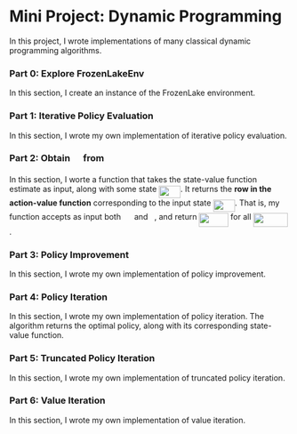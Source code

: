 # Mini Project: Dynamic Programming

In this project, I wrote implementations of many classical dynamic programming algorithms.

### Part 0: Explore FrozenLakeEnv
In this section, I create an instance of the FrozenLake environment.

### Part 1: Iterative Policy Evaluation

In this section, I wrote my own implementation of iterative policy evaluation.

### Part 2: Obtain <img src="/tex/27b15edff3a616d929c11d17547d6df6.svg?invert_in_darkmode&sanitize=true" align=middle width=15.43827284999999pt height=14.15524440000002pt/> from <img src="/tex/143c6aa101ce0c82aab772be351df16b.svg?invert_in_darkmode&sanitize=true" align=middle width=16.06802669999999pt height=14.15524440000002pt/>

In this section, I worte a function that takes the state-value function estimate as input, along with some state <img src="/tex/a83a1e1ea9e8c0c1b1d2454514d4d2c6.svg?invert_in_darkmode&sanitize=true" align=middle width=38.98379759999999pt height=22.465723500000017pt/>.  It returns the **row in the action-value function** corresponding to the input state <img src="/tex/a83a1e1ea9e8c0c1b1d2454514d4d2c6.svg?invert_in_darkmode&sanitize=true" align=middle width=38.98379759999999pt height=22.465723500000017pt/>.  That is, my function accepts as input both <img src="/tex/143c6aa101ce0c82aab772be351df16b.svg?invert_in_darkmode&sanitize=true" align=middle width=16.06802669999999pt height=14.15524440000002pt/> and <img src="/tex/6f9bad7347b91ceebebd3ad7e6f6f2d1.svg?invert_in_darkmode&sanitize=true" align=middle width=7.7054801999999905pt height=14.15524440000002pt/>, and return <img src="/tex/f4fd307c043a8d1ae7d10dec8715ec8f.svg?invert_in_darkmode&sanitize=true" align=middle width=52.74613904999998pt height=24.65753399999998pt/> for all <img src="/tex/ceb7c02dd08156f7c48efa40c2d8dec1.svg?invert_in_darkmode&sanitize=true" align=middle width=62.396762999999986pt height=24.65753399999998pt/>.

### Part 3: Policy Improvement

In this section, I wrote my own implementation of policy improvement. 

### Part 4: Policy Iteration

In this section, I wrote my own implementation of policy iteration.  The algorithm returns the optimal policy, along with its corresponding state-value function.

### Part 5: Truncated Policy Iteration

In this section, I wrote my own implementation of truncated policy iteration.

### Part 6: Value Iteration

In this section, I wrote my own implementation of value iteration.
